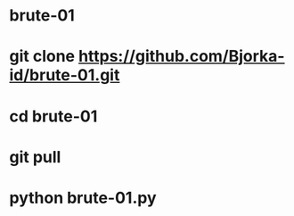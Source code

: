 # brute-01
# git clone https://github.com/Bjorka-id/brute-01.git
# cd brute-01
# git pull
# python brute-01.py

